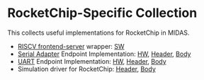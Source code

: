 # RocketChip-Specific Collection

This collects useful implementations for RocketChip in MIDAS.

* [RISCV frontend-server](https://github.com/riscv/riscv-fesvr) wrapper: [SW](src/main/cc/fesvr)
* [Serial Adapter](https://github.com/ucb-bar/testchipip) Endpoint Implementation: [HW](src/main/scala/endpoints/SerialWidget.scala), [Header](src/main/cc/endpoints/serial.h), [Body](src/main/cc/endpoints/serial.cc)
* [UART](https://github.com/sifive/sifive-blocks) Endpoint Implementation: [HW](src/main/scala/endpoints/UARTWidget.scala), [Header](src/main/cc/endpoints/uart.h), [Body](src/main/cc/endpoints/uart.cc)
* Simulation driver for RocketChip: [Header](src/main/cc/rocketchip.h), [Body](src/main/cc/rocketchip.cc)
